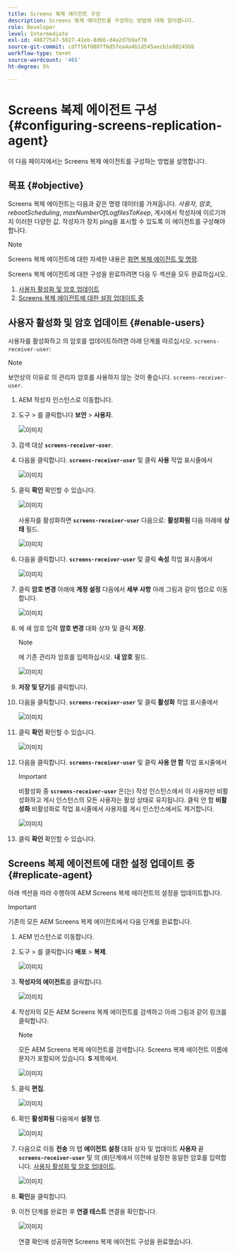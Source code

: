 ```yaml
---
title: Screens 복제 에이전트 구성
description: Screens 복제 에이전트를 구성하는 방법에 대해 알아봅니다.
role: Developer
level: Intermediate
exl-id: 40877547-5027-41eb-8d66-d4a2d7b9af70
source-git-commit: cdff56f0807f6d5fea4a4b1d545aecb1e80245bb
workflow-type: tm+mt
source-wordcount: '465'
ht-degree: 5%

---
```


# Screens 복제 에이전트 구성 {#configuring-screens-replication-agent}

이 다음 페이지에서는 Screens 복제 에이전트를 구성하는 방법을 설명합니다.

## 목표 {#objective}

Screens 복제 에이전트는 다음과 같은 명령 데이터를 가져옵니다. *사용자*, *암호*, *rebootScheduling*, *maxNumberOfLogfilesToKeep*, 게시에서 작성자에 이르기까지 이러한 다양한 값. 작성자가 장치 ping을 표시할 수 있도록 이 에이전트를 구성해야 합니다.

>[!NOTE]
>Screens 복제 에이전트에 대한 자세한 내용은 [화면 복제 에이전트 및 명령](https://experienceleague.adobe.com/en/docs/experience-manager-screens/user-guide/administering/author-publish/author-publish-architecture-overview#screens-replication-agents-and-commands).

Screens 복제 에이전트에 대한 구성을 완료하려면 다음 두 섹션을 모두 완료하십시오.

1. [사용자 활성화 및 암호 업데이트](#enable-users)
1. [Screens 복제 에이전트에 대한 설정 업데이트 중](#replicate-agent)

## 사용자 활성화 및 암호 업데이트 {#enable-users}

사용자를 활성화하고 의 암호를 업데이트하려면 아래 단계를 따르십시오. `screens-receiver-user`:

>[!NOTE]
>보안상의 이유로 의 관리자 암호를 사용하지 않는 것이 좋습니다. `screens-receiver-user`.

1. AEM 작성자 인스턴스로 이동합니다.

1. 도구 > 를 클릭합니다 **보안** > **사용자**.

   ![이미지](/help/user-guide/assets/screens-replication/screens-replication1.png)

1. 검색 대상 **`screens-receiver-user`**.

1. 다음을 클릭합니다. **`screens-receiver-user`** 및 클릭 **사용** 작업 표시줄에서

   ![이미지](/help/user-guide/assets/screens-replication/screens-replication2.png)

1. 클릭 **확인** 확인할 수 있습니다.

   ![이미지](/help/user-guide/assets/screens-replication/screens-replication3.png)

   사용자를 활성화하면 **`screens-receiver-user`** 다음으로: **활성화됨** 다음 아래에 **상태** 필드.

   ![이미지](/help/user-guide/assets/screens-replication/screens-replication4.png)

1. 다음을 클릭합니다. **`screens-receiver-user`** 및 클릭 **속성** 작업 표시줄에서

   ![이미지](/help/user-guide/assets/screens-replication/screens-replication5.png)

1. 클릭 **암호 변경** 아래에 **계정 설정** 다음에서 **세부 사항** 아래 그림과 같이 탭으로 이동합니다.

   ![이미지](/help/user-guide/assets/screens-replication/screens-replication6.png)

1. 에 새 암호 입력 **암호 변경** 대화 상자 및 클릭 **저장**.

   >[!NOTE]
   >에 기존 관리자 암호를 입력하십시오. **내 암호** 필드.

   ![이미지](/help/user-guide/assets/screens-replication/screens-replication7.png)

1. **저장 및 닫기**&#x200B;를 클릭합니다.

1. 다음을 클릭합니다. **`screens-receiver-user`** 및 클릭 **활성화** 작업 표시줄에서

   ![이미지](/help/user-guide/assets/screens-replication/screens-replication8.png)

1. 클릭 **확인** 확인할 수 있습니다.

   ![이미지](/help/user-guide/assets/screens-replication/screens-replication9.png)

1. 다음을 클릭합니다. **`screens-receiver-user`** 및 클릭 **사용 안 함** 작업 표시줄에서

   >[!IMPORTANT]
   > 비활성화 중 **`screens-receiver-user`** 은(는) 작성 인스턴스에서 이 사용자만 비활성화하고 게시 인스턴스의 모든 사용자는 활성 상태로 유지됩니다. 클릭 안 함 **비활성화** 비활성화로 작업 표시줄에서 사용자를 게시 인스턴스에서도 제거합니다.

   ![이미지](/help/user-guide/assets/screens-replication/screens-replication10.png)

1. 클릭 **확인** 확인할 수 있습니다.

## Screens 복제 에이전트에 대한 설정 업데이트 중 {#replicate-agent}

아래 섹션을 따라 수행하여 AEM Screens 복제 에이전트의 설정을 업데이트합니다.

>[!IMPORTANT]
>기존의 모든 AEM Screens 복제 에이전트에서 다음 단계를 완료합니다.

1. AEM 인스턴스로 이동합니다.
1. 도구 > 를 클릭합니다 **배포** > **복제**.

   ![이미지](/help/user-guide/assets/screens-replication/screens-replication1a.png)

1. **작성자의 에이전트**&#x200B;를 클릭합니다.

   ![이미지](/help/user-guide/assets/screens-replication/screens-replication1b.png)

1. 작성자의 모든 AEM Screens 복제 에이전트를 검색하고 아래 그림과 같이 링크를 클릭합니다.

   >[!NOTE]
   >모든 AEM Screens 복제 에이전트를 검색합니다. Screens 복제 에이전트 이름에 문자가 포함되어 있습니다. **S** 제목에서.

   ![이미지](/help/user-guide/assets/screens-replication/screens-replication1c.png)

1. 클릭 **편집**.

   ![이미지](/help/user-guide/assets/screens-replication/screens-replication1d.png)

1. 확인 **활성화됨** 다음에서 **설정** 탭.

   ![이미지](/help/user-guide/assets/screens-replication/screens-replication1e.png)

1. 다음으로 이동 **전송** 의 탭 **에이전트 설정** 대화 상자 및 업데이트 **사용자** 끝 **`screens-receiver-user`** 및 의 (8)단계에서 이전에 설정한 동일한 암호를 입력합니다. [사용자 활성화 및 암호 업데이트](#enable-users).

   ![이미지](/help/user-guide/assets/screens-replication/screens-replication1-f.png)

1. **확인**&#x200B;을 클릭합니다.

1. 이전 단계를 완료한 후 **연결 테스트** 연결을 확인합니다.

   ![이미지](/help/user-guide/assets/screens-replication/screens-replication1g.png)

   연결 확인에 성공하면 Screens 복제 에이전트 구성을 완료했습니다.
